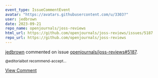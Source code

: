 ```yaml
---
event_type: IssueCommentEvent
avatar: "https://avatars.githubusercontent.com/u/3303?"
user: jedbrown
date: 2023-09-21
repo_name: openjournals/joss-reviews
html_url: https://github.com/openjournals/joss-reviews/issues/5187
repo_url: https://github.com/openjournals/joss-reviews
---
```


<a href='https://github.com/jedbrown' target='_blank'>jedbrown</a> commented on issue <a href='https://github.com/openjournals/joss-reviews/issues/5187' target='_blank'>openjournals/joss-reviews#5187</a>.

<small>@editorialbot recommend-accept...</small>

<a href='https://github.com/openjournals/joss-reviews/issues/5187' target='_blank'>View Comment</a>